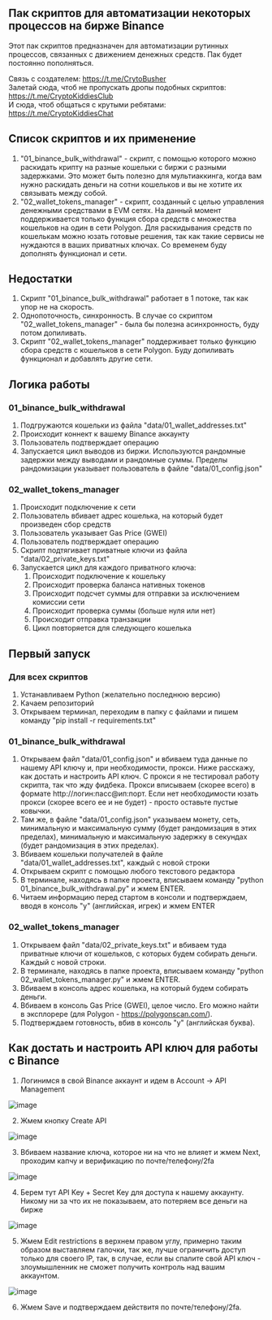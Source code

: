 ## Пак скриптов для автоматизации некоторых процессов на бирже Binance
Этот пак скриптов предназначен для автоматизации рутинных процессов, связанных с движением денежных средств. Пак будет постоянно пополняться.

Связь с создателем: https://t.me/CrytoBusher <br>
Залетай сюда, чтоб не пропускать дропы подобных скриптов: https://t.me/CryptoKiddiesClub <br>
И сюда, чтоб общаться с крутыми ребятами: https://t.me/CryptoKiddiesChat <br>

## Список скриптов и их применение
1. "01_binance_bulk_withdrawal" - скрипт, с помощью которого можно раскидать крипту на разные кошельки с биржи с разными задержками. Это может быть полезно для мультиаккинга, когда вам нужно раскидать деньги на сотни кошельков и вы не хотите их связывать между собой.
2. "02_wallet_tokens_manager" - скрипт, созданный с целью управления денежными средствами в EVM сетях. На данный момент поддерживается только функция сбора средств с множества кошельков на один в сети Polygon. Для раскидывания средств по кошелькам можно юзать готовые решения, так как такие сервисы не нуждаются в ваших приватных ключах. Со временем буду дополнять функционал и сети.

## Недостатки
1. Скрипт "01_binance_bulk_withdrawal" работает в 1 потоке, так как упор не на скорость.
2. Однопоточность, синхронность. В случае со скриптом "02_wallet_tokens_manager" - была бы полезна асинхронность, буду потом допиливать.
3. Скрипт "02_wallet_tokens_manager" поддерживает только функцию сбора средств с кошельков в сети Polygon. Буду допиливать функционал и добавлять другие сети.

## Логика работы
### 01_binance_bulk_withdrawal
1. Подгружаются кошельки из файла "data/01_wallet_addresses.txt"
2. Происходит коннект к вашему Binance аккаунту
3. Пользователь подтверждает операцию
4. Запускается цикл выводов из биржи. Используются рандомные задержки между выводами и рандомные суммы. Пределы рандомизации указывает пользователь в файле "data/01_config.json"

### 02_wallet_tokens_manager
1. Происходит подключение к сети
2. Пользователь вбивает адрес кошелька, на который будет произведен сбор средств
3. Пользователь указывает Gas Price (GWEI)
4. Пользователь подтверждает операцию
5. Скрипт подтягивает приватные ключи из файла "data/02_private_keys.txt"
6. Запускается цикл для каждого приватного ключа:
   1. Происходит подключение к кошельку
   2. Происходит проверка баланса нативных токенов
   3. Происходит подсчет суммы для отправки за исключением комиссии сети
   4. Происходит проверка суммы (больше нуля или нет)
   5. Происходит отправка транзакции
   6. Цикл повторяется для следующего кошелька

## Первый запуск
### Для всех скриптов
1. Устанавливаем Python (желательно последнюю версию)
2. Качаем репозиторий
3. Открываем терминал, переходим в папку с файлами и пишем команду "pip install -r requirements.txt"

### 01_binance_bulk_withdrawal
1. Открываем файл "data/01_config.json" и вбиваем туда данные по нашему API ключу и, при необходимости, прокси. Ниже расскажу, как достать и настроить API ключ. С прокси я не тестировал работу скрипта, так что жду фидбека. Прокси вписываем (скорее всего) в формате http://логин:пасс@ип:порт. Если нет необходимости юзать прокси (скорее всего ее и не будет) - просто оставьте пустые ковычки.
2. Там же, в файле "data/01_config.json" указываем монету, сеть, минимальную и максимальную сумму (будет рандомизация в этих пределах), минимальную и максимальную задержку в секундах (будет рандомизация в этих пределах).
3. Вбиваем кошельки получателей в файле "data/01_wallet_addresses.txt", каждый с новой строки
4. Открываем скрипт с помощью любого текстового редактора
5. В терминале, находясь в папке проекта, вписываем команду "python 01_binance_bulk_withdrawal.py" и жмем ENTER.
6. Читаем информацию перед стартом в консоли и подтверждаем, вводя в консоль "y" (английская, игрек) и жмем ENTER

### 02_wallet_tokens_manager
1. Открываем файл "data/02_private_keys.txt" и вбиваем туда приватные ключи от кошельков, с которых будем собирать деньги. Каждый с новой строки.
2. В терминале, находясь в папке проекта, вписываем команду "python 02_wallet_tokens_manager.py" и жмем ENTER.
3. Вбиваем в консоль адрес кошелька, на который будем собирать деньги.
4. Вбиваем в консоль Gas Price (GWEI), целое число. Его можно найти в эксплорере (для Polygon - https://polygonscan.com/).
5. Подтверждаем готовность, вбив в консоль "y" (английская буква).

## Как достать и настроить API ключ для работы с Binance
1. Логинимся в свой Binance аккаунт и идем в Account -> API Management

![image](https://user-images.githubusercontent.com/103379312/202818935-a9f68e39-8671-44f9-bc7f-c8a9cbf39cd4.png)

2. Жмем кнопку Create API

![image](https://user-images.githubusercontent.com/103379312/202818989-873c5bba-4d72-448f-880a-a58700b862fb.png)

3. Вбиваем название ключа, которое ни на что не влияет и жмем Next, проходим капчу и верификацию по почте/телефону/2fa

![image](https://user-images.githubusercontent.com/103379312/202819051-b6809194-606f-4e30-ad6e-def3d7b9f824.png)

4. Берем тут API Key + Secret Key для доступа к нашему аккаунту. Никому ни за что их не показываем, ато потеряем все деньги на бирже

![image](https://user-images.githubusercontent.com/103379312/202820402-6d638f79-139c-479a-8e9b-949ba7d33241.png)

5. Жмем Edit restrictions в верхнем правом углу, примерно таким образом выставляем галочки, так же, лучше ограничить доступ только для своего IP, так, в случае, если вы спалите свой API ключ - злоумышленник не сможет получить контроль над вашим аккаунтом.

![image](https://user-images.githubusercontent.com/103379312/202819968-dab54d9b-8bc8-4c2d-ae48-2eef161531d9.png)

6. Жмем Save и подтверждаем действитя по почте/телефону/2fa.
